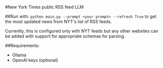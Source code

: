 #New York Times public RSS feed LLM

##Run with:
`python main.py --prompt <your prompt> --refresh True`
to get the most updated news from NYT's list of RSS feeds.

Currently, this is configured only with NYT feeds but any other websites can be added with support for appropriate schemas for parsing.

##Requirements:
- Ollama
- OpenAI keys (optional)
